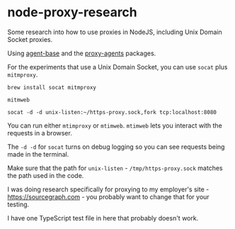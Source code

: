 # node-proxy-research
Some research into how to use proxies in NodeJS, including Unix Domain Socket proxies.

Using [agent-base](https://www.npmjs.com/package/agent-base) and the [proxy-agents](https://github.com/TooTallNate/proxy-agents) packages.

For the experiments that use a Unix Domain Socket, you can use `socat` plus `mitmproxy`.

```
brew install socat mitmproxy
```

```
mitmweb
```

```
socat -d -d unix-listen:~/https-proxy.sock,fork tcp:localhost:8080
```

You can run either `mtimproxy` or `mtimweb`. `mtimweb` lets you interact with the requests in a browser.

The `-d -d` for `socat` turns on debug logging so you can see requests being made in the terminal.

Make sure that the path for `unix-listen` - `/tmp/https-proxy.sock` matches the path used in the code.

I was doing research specifically for proxying to my employer's site - https://sourcegraph.com - you probably want to change that for your testing.

I have one TypeScript test file in here that probably doesn't work.